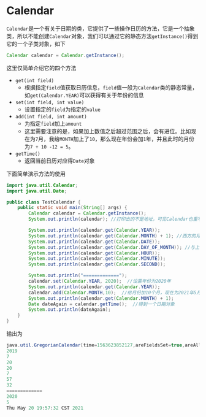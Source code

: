 # Calendar

`Calendar`是一个有关于日期的类，它提供了一些操作日历的方法，它是一个抽象类，所以不能创建`Calendar`对象，我们可以通过它的静态方法`getInstance()`得到它的一个子类对象，如下

```java
Calendar calendar = Calendar.getInstance();
```

这里仅简单介绍它的四个方法

- `get(int field)`
  - 根据指定`field`值获取日历信息，`field`值一般为`Calendar`类的静态常量，如`get(Calendar.YEAR)`可以获得有关于年份的信息
- `set(int field, int value)`
  - 设置指定的`field`为指定的`value`
- `add(int field, int amount)`
  - 为指定`field`加上`amount`
  - 这里需要注意的是，如果加上数值之后超过范围之后，会有进位。比如现在为`7`月，我给`MONTH`加上了`10`，那么现在年份会加`1`年，并且此时的月份为`7 + 10 -12 = 5`。
- `getTime()`
  - 返回当前日历对应得`Date`对象

下面简单演示方法的使用

```java
import java.util.Calendar;
import java.util.Date;

public class TestCalendar {
    public static void main(String[] args) {
        Calendar calendar = Calendar.getInstance();
        System.out.println(calendar); //打印出的不是地址，可见Calendar也重写了toString()方法

        System.out.println(calendar.get(Calendar.YEAR));
        System.out.println(calendar.get(Calendar.MONTH) + 1); //西方的月份是从0开始的，所以这里我加1
        System.out.println(calendar.get(Calendar.DATE));
        System.out.println(calendar.get(Calendar.DAY_OF_MONTH)); //与上面DATE的效果是一样的
        System.out.println(calendar.get(Calendar.HOUR));
        System.out.println(calendar.get(Calendar.MINUTE));
        System.out.println(calendar.get(Calendar.SECOND));

        System.out.println("=============");
        calendar.set(Calendar.YEAR, 2020);  //设置年份为2020年
        System.out.println(calendar.get(Calendar.YEAR));
        calendar.add(Calendar.MONTH,10);  //给月份加10个月，现在为2021年5月了
        System.out.println(calendar.get(Calendar.MONTH) + 1);
        Date dateAgain = calendar.getTime();  //得到一个日期对象
        System.out.println(dateAgain);
    }
}
```

输出为

```java
java.util.GregorianCalendar[time=1563623852127,areFieldsSet=true,areAllFieldsSet=true,lenient=true,zone=sun.util.calendar.ZoneInfo[id="Asia/Shanghai",offset=28800000,dstSavings=0,useDaylight=false,transitions=29,lastRule=null],firstDayOfWeek=1,minimalDaysInFirstWeek=1,ERA=1,YEAR=2019,MONTH=6,WEEK_OF_YEAR=29,WEEK_OF_MONTH=3,DAY_OF_MONTH=20,DAY_OF_YEAR=201,DAY_OF_WEEK=7,DAY_OF_WEEK_IN_MONTH=3,AM_PM=1,HOUR=7,HOUR_OF_DAY=19,MINUTE=57,SECOND=32,MILLISECOND=127,ZONE_OFFSET=28800000,DST_OFFSET=0]
2019
7
20
20
7
57
32
=============
2020
5
Thu May 20 19:57:32 CST 2021
```

